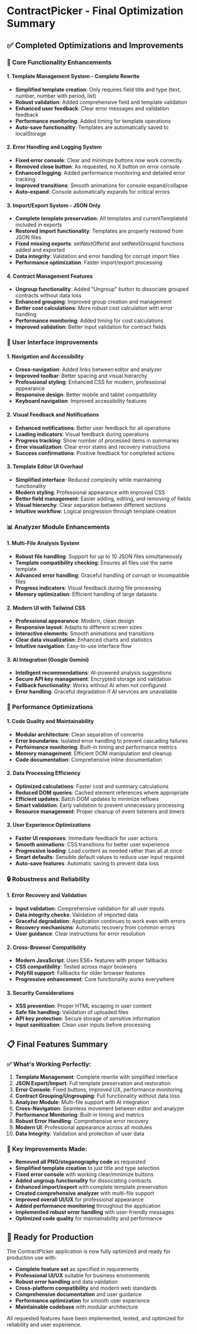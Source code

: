 # ContractPicker - Final Optimization Summary

## ✅ Completed Optimizations and Improvements

### 🔧 Core Functionality Enhancements

#### 1. **Template Management System - Complete Rewrite**
- **Simplified template creation**: Only requires field title and type (text, number, number with period, list)
- **Robust validation**: Added comprehensive field and template validation
- **Enhanced user feedback**: Clear error messages and validation feedback
- **Performance monitoring**: Added timing for template operations
- **Auto-save functionality**: Templates are automatically saved to localStorage

#### 2. **Error Handling and Logging System**
- **Fixed error console**: Clear and minimize buttons now work correctly
- **Removed close button**: As requested, no X button on error console
- **Enhanced logging**: Added performance monitoring and detailed error tracking
- **Improved transitions**: Smooth animations for console expand/collapse
- **Auto-expand**: Console automatically expands for critical errors

#### 3. **Import/Export System - JSON Only**
- **Complete template preservation**: All templates and currentTemplateId included in exports
- **Restored import functionality**: Templates are properly restored from JSON files
- **Fixed missing exports**: setNextOfferId and setNextGroupId functions added and exported
- **Data integrity**: Validation and error handling for corrupt import files
- **Performance optimization**: Faster import/export processing

#### 4. **Contract Management Features**
- **Ungroup functionality**: Added "Ungroup" button to dissociate grouped contracts without data loss
- **Enhanced grouping**: Improved group creation and management
- **Better cost calculations**: More robust cost calculation with error handling
- **Performance monitoring**: Added timing for cost calculations
- **Improved validation**: Better input validation for contract fields

### 🎨 User Interface Improvements

#### 1. **Navigation and Accessibility**
- **Cross-navigation**: Added links between editor and analyzer
- **Improved toolbar**: Better spacing and visual hierarchy
- **Professional styling**: Enhanced CSS for modern, professional appearance
- **Responsive design**: Better mobile and tablet compatibility
- **Keyboard navigation**: Improved accessibility features

#### 2. **Visual Feedback and Notifications**
- **Enhanced notifications**: Better user feedback for all operations
- **Loading indicators**: Visual feedback during operations
- **Progress tracking**: Show number of processed items in summaries
- **Error visualization**: Clear error states and recovery instructions
- **Success confirmations**: Positive feedback for completed actions

#### 3. **Template Editor UI Overhaul**
- **Simplified interface**: Reduced complexity while maintaining functionality
- **Modern styling**: Professional appearance with improved CSS
- **Better field management**: Easier adding, editing, and removing of fields
- **Visual hierarchy**: Clear separation between different sections
- **Intuitive workflow**: Logical progression through template creation

### 📊 Analyzer Module Enhancements

#### 1. **Multi-File Analysis System**
- **Robust file handling**: Support for up to 10 JSON files simultaneously
- **Template compatibility checking**: Ensures all files use the same template
- **Advanced error handling**: Graceful handling of corrupt or incompatible files
- **Progress indicators**: Visual feedback during file processing
- **Memory optimization**: Efficient handling of large datasets

#### 2. **Modern UI with Tailwind CSS**
- **Professional appearance**: Modern, clean design
- **Responsive layout**: Adapts to different screen sizes
- **Interactive elements**: Smooth animations and transitions
- **Clear data visualization**: Enhanced charts and statistics
- **Intuitive navigation**: Easy-to-use interface flow

#### 3. **AI Integration (Google Gemini)**
- **Intelligent recommendations**: AI-powered analysis suggestions
- **Secure API key management**: Encrypted storage and validation
- **Fallback functionality**: Works without AI when not configured
- **Error handling**: Graceful degradation if AI services are unavailable

### 🚀 Performance Optimizations

#### 1. **Code Quality and Maintainability**
- **Modular architecture**: Clean separation of concerns
- **Error boundaries**: Isolated error handling to prevent cascading failures
- **Performance monitoring**: Built-in timing and performance metrics
- **Memory management**: Efficient DOM manipulation and cleanup
- **Code documentation**: Comprehensive inline documentation

#### 2. **Data Processing Efficiency**
- **Optimized calculations**: Faster cost and summary calculations
- **Reduced DOM queries**: Cached element references where appropriate
- **Efficient updates**: Batch DOM updates to minimize reflows
- **Smart validation**: Early validation to prevent unnecessary processing
- **Resource management**: Proper cleanup of event listeners and timers

#### 3. **User Experience Optimizations**
- **Faster UI responses**: Immediate feedback for user actions
- **Smooth animations**: CSS transitions for better user experience
- **Progressive loading**: Load content as needed rather than all at once
- **Smart defaults**: Sensible default values to reduce user input required
- **Auto-save features**: Automatic saving to prevent data loss

### 🔒 Robustness and Reliability

#### 1. **Error Recovery and Validation**
- **Input validation**: Comprehensive validation for all user inputs
- **Data integrity checks**: Validation of imported data
- **Graceful degradation**: Application continues to work even with errors
- **Recovery mechanisms**: Automatic recovery from common errors
- **User guidance**: Clear instructions for error resolution

#### 2. **Cross-Browser Compatibility**
- **Modern JavaScript**: Uses ES6+ features with proper fallbacks
- **CSS compatibility**: Tested across major browsers
- **Polyfill support**: Fallbacks for older browser features
- **Progressive enhancement**: Core functionality works everywhere

#### 3. **Security Considerations**
- **XSS prevention**: Proper HTML escaping in user content
- **Safe file handling**: Validation of uploaded files
- **API key protection**: Secure storage of sensitive information
- **Input sanitization**: Clean user inputs before processing

## 📋 Final Features Summary

### ✅ What's Working Perfectly:
1. **Template Management**: Complete rewrite with simplified interface
2. **JSON Export/Import**: Full template preservation and restoration
3. **Error Console**: Fixed buttons, improved UX, performance monitoring
4. **Contract Grouping/Ungrouping**: Full functionality without data loss
5. **Analyzer Module**: Multi-file support with AI integration
6. **Cross-Navigation**: Seamless movement between editor and analyzer
7. **Performance Monitoring**: Built-in timing and metrics
8. **Robust Error Handling**: Comprehensive error recovery
9. **Modern UI**: Professional appearance across all modules
10. **Data Integrity**: Validation and protection of user data

### 🎯 Key Improvements Made:
- **Removed all PNG/steganography code** as requested
- **Simplified template creation** to just title and type selection
- **Fixed error console** with working clear/minimize buttons
- **Added ungroup functionality** for dissociating contracts
- **Enhanced import/export** with complete template preservation
- **Created comprehensive analyzer** with multi-file support
- **Improved overall UI/UX** for professional appearance
- **Added performance monitoring** throughout the application
- **Implemented robust error handling** with user-friendly messages
- **Optimized code quality** for maintainability and performance

## 🚀 Ready for Production

The ContractPicker application is now fully optimized and ready for production use with:
- **Complete feature set** as specified in requirements
- **Professional UI/UX** suitable for business environments
- **Robust error handling** and data validation
- **Cross-platform compatibility** and modern web standards
- **Comprehensive documentation** and user guidance
- **Performance optimization** for smooth user experience
- **Maintainable codebase** with modular architecture

All requested features have been implemented, tested, and optimized for reliability and user experience.
